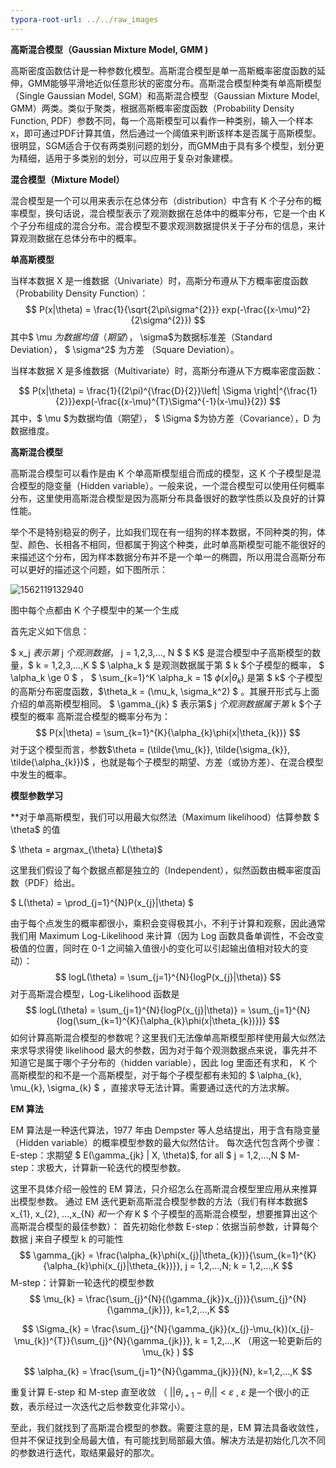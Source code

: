 ```yaml
---
typora-root-url: ../../raw_images
---
```


**高斯混合模型（Gaussian Mixture Model, GMM )**

高斯密度函数估计是一种参数化模型。高斯混合模型是单一高斯概率密度函数的延伸，GMM能够平滑地近似任意形状的密度分布。高斯混合模型种类有单高斯模型（Single Gaussian Model, SGM）和高斯混合模型（Gaussian Mixture Model, GMM）两类。类似于聚类，根据高斯概率密度函数（Probability Density Function, PDF）参数不同，每一个高斯模型可以看作一种类别，输入一个样本x，即可通过PDF计算其值，然后通过一个阈值来判断该样本是否属于高斯模型。很明显，SGM适合于仅有两类别问题的划分，而GMM由于具有多个模型，划分更为精细，适用于多类别的划分，可以应用于复杂对象建模。 

**混合模型（Mixture Model）**

混合模型是一个可以用来表示在总体分布（distribution）中含有 K 个子分布的概率模型，换句话说，混合模型表示了观测数据在总体中的概率分布，它是一个由 K 个子分布组成的混合分布。混合模型不要求观测数据提供关于子分布的信息，来计算观测数据在总体分布中的概率。

**单高斯模型**

当样本数据 X 是一维数据（Univariate）时，高斯分布遵从下方概率密度函数（Probability Density Function）：
$$
P(x|\theta) = \frac{1}{\sqrt{2\pi\sigma^{2}}} exp(-\frac{(x-\mu)^2}{2\sigma^{2}})
$$
其中$ \mu $为数据均值（期望），$ \sigma$为数据标准差（Standard Deviation）， $ \sigma^2$ 为方差 （Square Deviation）。

当样本数据 X 是多维数据（Multivariate）时，高斯分布遵从下方概率密度函数：

$$
P(x|\theta) = \frac{1}{(2\pi)^{\frac{D}{2}}\left| \Sigma \right|^{\frac{1}{2}}}exp(-\frac{(x-\mu)^{T}\Sigma^{-1}(x-\mu)}{2})
$$
其中，$ \mu $为数据均值（期望）， $ \Sigma $为协方差（Covariance），D 为数据维度。



**高斯混合模型**

高斯混合模型可以看作是由 K 个单高斯模型组合而成的模型，这 K 个子模型是混合模型的隐变量（Hidden variable）。一般来说，一个混合模型可以使用任何概率分布，这里使用高斯混合模型是因为高斯分布具备很好的数学性质以及良好的计算性能。

举个不是特别稳妥的例子，比如我们现在有一组狗的样本数据，不同种类的狗，体型、颜色、长相各不相同，但都属于狗这个种类，此时单高斯模型可能不能很好的来描述这个分布，因为样本数据分布并不是一个单一的椭圆，所以用混合高斯分布可以更好的描述这个问题，如下图所示：

![1562119132940](/1562119132940.png) 

图中每个点都由 K 个子模型中的某一个生成

首先定义如下信息：

$ x_j $表示第$ j $个观测数据，$ j = 1,2,3,..., N $
$ K$ 是混合模型中子高斯模型的数量，$ k = 1,2,3,...,K $
$ \alpha_k $ 是观测数据属于第 $ k $个子模型的概率， $ \alpha_k \ge 0 $ ， $ \sum_{k=1}^K \alpha_k = 1$
$\phi(x|\theta_{k})$ 是第 $ k$ 个子模型的高斯分布密度函数，$\theta_k = (\mu_k, \sigma_k^2) $ 。其展开形式与上面介绍的单高斯模型相同。
$ \gamma_{jk} $ 表示第$ j $个观测数据属于第$ k $个子模型的概率
高斯混合模型的概率分布为：
$$
 P(x|\theta) = \sum_{k=1}^{K}{\alpha_{k}\phi(x|\theta_{k})}  
$$
对于这个模型而言，参数$\theta = (\tilde{\mu_{k}}, \tilde{\sigma_{k}}, \tilde{\alpha_{k}})$ ，也就是每个子模型的期望、方差（或协方差）、在混合模型中发生的概率。



**模型参数学习**

**对于单高斯模型，我们可以用最大似然法（Maximum likelihood）估算参数 $ \theta$  的值

$ \theta = argmax_{\theta} L(\theta)$ 

这里我们假设了每个数据点都是独立的（Independent），似然函数由概率密度函数（PDF）给出。

$ L(\theta) = \prod_{j=1}^{N}P(x_{j}|\theta) $ 

由于每个点发生的概率都很小，乘积会变得极其小，不利于计算和观察，因此通常我们用 Maximum Log-Likelihood 来计算（因为 Log 函数具备单调性，不会改变极值的位置，同时在 0-1 之间输入值很小的变化可以引起输出值相对较大的变动）：
$$
 logL(\theta) = \sum_{j=1}^{N}{logP(x_{j}|\theta)}
$$
对于高斯混合模型，Log-Likelihood 函数是
$$
 logL(\theta) = \sum_{j=1}^{N}{logP(x_{j}|\theta)} = \sum_{j=1}^{N}{log(\sum_{k=1}^{K}{\alpha_{k}\phi(x|\theta_{k})})}
$$
如何计算高斯混合模型的参数呢？这里我们无法像单高斯模型那样使用最大似然法来求导求得使 likelihood 最大的参数，因为对于每个观测数据点来说，事先并不知道它是属于哪个子分布的（hidden variable），因此 log 里面还有求和， K 个高斯模型的和不是一个高斯模型，对于每个子模型都有未知的 $ \alpha_{k}, \mu_{k}, \sigma_{k} $ ，直接求导无法计算。需要通过迭代的方法求解。



**EM 算法**

EM 算法是一种迭代算法，1977 年由 Dempster 等人总结提出，用于含有隐变量（Hidden variable）的概率模型参数的最大似然估计。
每次迭代包含两个步骤：
E-step：求期望 $ E(\gamma_{jk} | X, \theta)$, for all $ j = 1,2,...,N $
M-step：求极大，计算新一轮迭代的模型参数。

这里不具体介绍一般性的 EM 算法，只介绍怎么在高斯混合模型里应用从来推算出模型参数。
通过 EM 迭代更新高斯混合模型参数的方法（我们有样本数据$ x_{1}, x_{2}, ...,x_{N} $和一个有$ K $ 个子模型的高斯混合模型，想要推算出这个高斯混合模型的最佳参数）：
首先初始化参数
E-step：依据当前参数，计算每个数据 j 来自子模型 k 的可能性
$$
\gamma_{jk} = \frac{\alpha_{k}\phi(x_{j}|\theta_{k})}{\sum_{k=1}^{K}{\alpha_{k}\phi(x_{j}|\theta_{k})}}, j = 1,2,...,N; k = 1,2,...,K
$$
M-step：计算新一轮迭代的模型参数
$$
\mu_{k} = \frac{\sum_{j}^{N}{(\gamma_{jk}}x_{j})}{\sum_{j}^{N}{\gamma_{jk}}}, k=1,2,...,K
$$

$$
\Sigma_{k} = \frac{\sum_{j}^{N}{\gamma_{jk}}(x_{j}-\mu_{k})(x_{j}-\mu_{k})^{T}}{\sum_{j}^{N}{\gamma_{jk}}}, k = 1,2,...,K   （用这一轮更新后的 \mu_{k} )
$$

$$
\alpha_{k} = \frac{\sum_{j=1}^{N}{\gamma_{jk}}}{N}, k=1,2,...,K
$$

重复计算 E-step 和 M-step 直至收敛 （ $||\theta_{i+1} - \theta_{i}|| < \varepsilon$ , $\varepsilon$ 是一个很小的正数，表示经过一次迭代之后参数变化非常小）。

至此，我们就找到了高斯混合模型的参数。需要注意的是，EM 算法具备收敛性，但并不保证找到全局最大值，有可能找到局部最大值。解决方法是初始化几次不同的参数进行迭代，取结果最好的那次。


